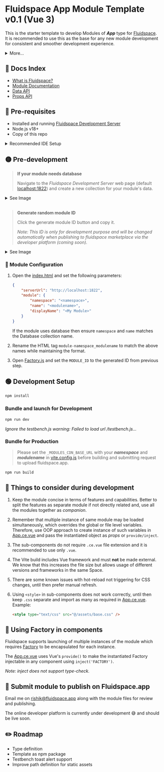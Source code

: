 # Fluidspace App Module Template v0.1 (Vue 3)

This is the starter template to develop Modules of ***App*** type for [Fluidspace](https://fluidspace.app).<br>
It is recommended to use this as the base for any new module development for consistent and smoother development experience.

<details>
<summary>More...</summary>

This template contains basic code structure including the Factory, API controller and environment simulation definitions.

The template uses **Vue 3 + Vite** and trimmed-down version of JS files that are used on Fluidspace to invoke and handle modules.

The Vite bundling and build configuration are already defined, we recommend to not change any of it.

The final build is an IIFE with .js in *dist/js/* and all the static assets in *dist/assets/* directory.
Due to the nature of current build process, the built (dist) files may not be directly servable (i.e. independent of Fluidspace Environment).
</details>

## 🔖 Docs Index
* [What is Fluidspace?](https://gist.github.com/rishiktiwari/645f48422aad7ca7781d1142b3f3b1bd)
* [Module Documentation](docs/Module.md)
* [Data API](docs/DataAPI.md)
* [Props API](docs/PropsAPI.md)


## 🔴 Pre-requisites
- Installed and running [Fluidspace Development Server](https://)
- Node.js v18+
- Copy of this repo

<details>
<summary>Recommended IDE Setup</summary>

[VSCode](https://code.visualstudio.com/) + [Volar](https://marketplace.visualstudio.com/items?itemName=Vue.volar) (and disable Vetur).
</details>

## 🟡 Pre-development
> **If your module needs database**
>
> Navigate to the *Fluidspace Development Server* web page (default [localhost:1822](http://localhost:1822)) and create a new collection for your module's data.
>
<details>
<summary>See Image</summary>
<div align="center">
    <img src="docs/assets/create_new_mod_col.png" width="300px">
</div>
</details><br>

> **Generate random module ID**
>
> Click the generate module ID button and copy it.
>
> *Note: This ID is only for development purpose and will be changed automatically when publishing to fluidspace marketplace via the developer platform (coming soon).*
<details>
<summary>See Image</summary>
<div align="center">
   <img src="docs/assets/rand_mod_id.png" width="300px">
</div>
</details>

### 📄 Module Configuration

1. Open the [index.html](index.html) and set the following parameters:
    ```json
    {
        "serverUrl": "http://localhost:1822",
        "module": {
            "namespace": "<namespace>",
            "name": "<modulename>",
            "displayName": "<My Module>"
        }
    }
    ```
    If the module uses database then ensure ```namespace``` and ```name``` matches the Database collection name.

2. Rename the HTML tag ```module-namespace_modulename``` to match the above names while maintaining the format.

3. Open [Factory.js](src/shared/Factory.js) and set the ```MODULE_ID``` to the generated ID from previous step.

## 🟢 Development Setup
```sh
npm install
```

### Bundle and launch for Development
```sh
npm run dev
```

*Ignore the testbench.js warning: Failed to load url /testbench.js...*

### Bundle for Production

> Please set the `_MODULES_CDN_BASE_URL` with your ***namespace*** and ***modulename*** in [vite.config.js](vite.config.js) before building and submitting request to upload fluidspace.app.

```sh
npm run build
```

## 📙 Things to consider during development

1. Keep the module concise in terms of features and capabilities. Better to split the features as separate module if not directly related and, use all the modules together as *companion*.

2. Remember that multiple instance of same module may be loaded simultaneously, which overrides the global or file level variables. Therefore, use OOP approach to create instance of such variables in [App.ce.vue](src/App.ce.vue) and pass the instantiated object as *props* or `provide/inject`.

3. The sub-components do not require `.ce.vue` file extension and it is recommended to use only `.vue`.

4. The Vite build includes Vue framework and must **not** be made external. We know that this increases the file size but allows usage of different versions and frameworks in the same Space.

5. There are some known issues with hot-reload not triggering for CSS changes, until then prefer manual refresh.

6. Using `<style>` in sub-components does not work correctly, until then keep `.css` separate and import as many as required in [App.ce.vue](src/App.ce.vue). Example:
    ```html
    <style type="text/css" src="@/assets/base.css" />
    ```

## 🧩 Using Factory in components
Fluidspace supports launching of multiple instances of the module which requires [Factory](src/shared/Factory.js) to be encapsulated for each instance.

The [App.ce.vue](src/App.ce.vue) uses Vue's `provide()` to make the instantiated Factory injectable in any component using `inject('FACTORY')`.

*Note: inject does not support type-check.*

## 📧 Submit module to publish on Fluidspace.app

Email me on [rishik@fluidspace.app](mailto:rishik@fluidspace.app) along with the module files for review and publishing.

The online developer platform is currently under development 😅 and should be live soon.

## ✏️ Roadmap
- Type definition
- Template as npm package
- Testbench toast alert support
- Improve path definition for static assets
